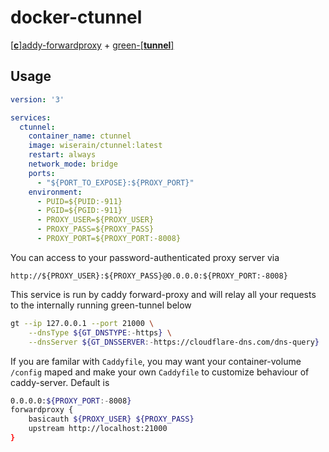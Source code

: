 # docker-ctunnel

[[**c**]addy-forwardproxy](https://github.com/caddyserver/forwardproxy) + [green-[**tunnel**]](https://github.com/SadeghHayeri/GreenTunnel)

## Usage

```yaml
version: '3'

services:
  ctunnel:
    container_name: ctunnel
    image: wiserain/ctunnel:latest
    restart: always
    network_mode: bridge
    ports:
      - "${PORT_TO_EXPOSE}:${PROXY_PORT}"
    environment:
      - PUID=${PUID:-911}
      - PGID=${PGID:-911}
      - PROXY_USER=${PROXY_USER}
      - PROXY_PASS=${PROXY_PASS}
      - PROXY_PORT=${PROXY_PORT:-8008}
```

You can access to your password-authenticated proxy server via

```http://${PROXY_USER}:${PROXY_PASS}@0.0.0.0:${PROXY_PORT:-8008}``` 

This service is run by caddy forward-proxy and will relay all your requests to the internally running green-tunnel below

```bash
gt --ip 127.0.0.1 --port 21000 \
    --dnsType ${GT_DNSTYPE:-https} \
    --dnsServer ${GT_DNSSERVER:-https://cloudflare-dns.com/dns-query}
```

If you are familar with ```Caddyfile```, you may want your container-volume ```/config``` maped and make your own ```Caddyfile``` to customize behaviour of caddy-server. Default is

```bash
0.0.0.0:${PROXY_PORT:-8008}
forwardproxy {
    basicauth ${PROXY_USER} ${PROXY_PASS}
    upstream http://localhost:21000
}
```

